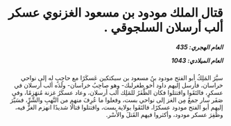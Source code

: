 <h1 dir="rtl">قتال الملك مودود بن مسعود الغزنوي عسكر ألب أرسلان السلجوقي .</h1>

<h5 dir="rtl">العام الهجري:  435

العام الميلادي: 1043

</h5>

<p dir="rtl">سيَّرَ المَلِكُ أبو الفتح مودود بنُ مسعود بن سبكتكين عَسكَرًا مع حاجِبٍ له إلى نواحي خراسان، فأرسل إليهم داود أخو طغرلبك- وهو صاحِبُ خراسان- ولَدَه ألب أرسلان في عسكرٍ، فالتَقَوا واقتتلوا فكان الظَّفَرُ للمَلِك ألب أرسلان، وعاد عسكَرُ غزنة مُنهَزمًا، وفي صَفَر سار جمعٌ مِن الغز إلى نواحي بست، وفعلوا ما عُرِفَ منهم من النَّهبِ والشَّرِّ، فسَيَّرَ إليهم أبو الفتح مودود عسكرًا، فالتَقَوا بولاية بست، واقتتلوا قتالًا شديدًا انهزم الغزُّ فيه، وظَفِرَ عسكر مودود، وأكثروا فيهم القَتلَ والأَسْر.</p></br>
